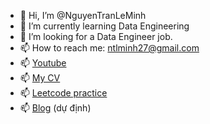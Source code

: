 - 👋 Hi, I’m @NguyenTranLeMinh
- 🌱 I’m currently learning Data Engineering
- 👀 I’m looking for a Data Engineer job.
- 📫 How to reach me: ntlminh27@gmail.com
- 📫 [Youtube](https://www.youtube.com/channel/UCDAz3aLXXDd8gS7qRtoglTw)
- 📫 [My CV](https://drive.google.com/drive/folders/1YCNzmtBltGl8lrz2oc4iJBTIzFfXgRAs?usp=sharing)
- 📫 [Leetcode practice](https://leetcode.com/nguyentranleminh/)
- 📫 [Blog](https://medium.com/@LeeMinHa/about) (dự định)

<!---
NguyenTranLeMinh/NguyenTranLeMinh is a ✨ special ✨ repository because its `README.md` (this file) appears on your GitHub profile.
You can click the Preview link to take a look at your changes.
--->
